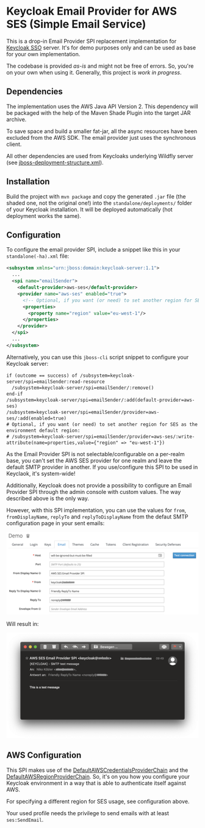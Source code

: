 # Keycloak Email Provider for AWS SES (Simple Email Service)

This is a drop-in Email Provider SPI replacement implementation for [Keycloak SSO](https://www.keycloak.org) server.
It's for demo purposes only and can be used as base for your own implementation.

The codebase is provided _as-is_ and might not be free of errors.
So, you're on your own when using it.
Generally, this project is _work in progress_.

## Dependencies

The implementation uses the AWS Java API Version 2.
This dependency will be packaged with the help of the Maven Shade Plugin into the target JAR archive.

To save space and build a smaller fat-jar, all the async resources have been excluded from the AWS SDK.
The email provider just uses the synchronous client.

All other dependencies are used from Keycloaks underlying Wildfly server
(see [jboss-deployment-structure.xml](./src/main/resources/META-INF/jboss-deployment-structure.xml)).

## Installation

Build the project with `mvn package` and copy the generated `.jar` file (the shaded one, not the original one!)
into the `standalone/deployments/` folder of your Keycloak installation.
It will be deployed automatically (hot deployment works the same).

## Configuration

To configure the email provider SPI, include a snippet like this in your `standalone(-ha).xml` file:

```xml
<subsystem xmlns="urn:jboss:domain:keycloak-server:1.1">
  ...
  <spi name="emailSender">
    <default-provider>aws-ses</default-provider>
    <provider name="aws-ses" enabled="true">
      <!-- Optional, if you want (or need) to set another region for SES as the environment default region: -->
      <properties>
        <property name="region" value="eu-west-1"/>
      </properties>
    </provider>
  </spi>
  ...
</subsystem>
```

Alternatively, you can use this `jboss-cli` script snippet to configure your Keycloak server:

```
if (outcome == success) of /subsystem=keycloak-server/spi=emailSender:read-resource
  /subsystem=keycloak-server/spi=emailSender/:remove()
end-if
/subsystem=keycloak-server/spi=emailSender/:add(default-provider=aws-ses)
/subsystem=keycloak-server/spi=emailSender/provider=aws-ses/:add(enabled=true)
# Optional, if you want (or need) to set another region for SES as the environment default region:
# /subsystem=keycloak-server/spi=emailSender/provider=aws-ses/:write-attribute(name=properties,value={"region" => "eu-west-1"})
```

As the Email Provider SPI is not selectable/configurable on a per-realm base, you can't set the AWS SES provider for one realm and leave the default SMTP provider in another.
If you use/configure this SPI to be used in Keyclaok, it's system-wide!

Additionally, Keycloak does not provide a possibility to configure an Email Provider SPI through the admin console with custom values.
The way described above is the only way.

However, with this SPI implementation, you can use the values for `from`, `fromDisplayName`, `replyTo` and `replyToDisplayName` from the defaut SMTP configuration page in your sent emails:

![](img/config.png)

Will result in:

![](img/email.png)


## AWS Configuration

This SPI makes use of the [DefaultAWSCredentialsProviderChain](https://docs.aws.amazon.com/AWSJavaSDK/latest/javadoc/com/amazonaws/auth/DefaultAWSCredentialsProviderChain.html)
and the [DefaultAWSRegionProviderChain](https://docs.aws.amazon.com/AWSJavaSDK/latest/javadoc/com/amazonaws/regions/DefaultAwsRegionProviderChain.html).
So, it's on you how you configure your Keycloak environment in a way that is able to authenticate itself against AWS.

For specifying a different region for SES usage, see configuration above.

Your used profile needs the privilege to send emails with at least `ses:SendEmail`.